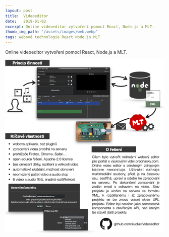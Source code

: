 ```yaml
---
layout: post
title:  Videoeditor
date:   2019-01-02
excerpt: Online videoeditor vytvoření pomocí React, Node.js a MLT.
thumb_img_path: "/assets/images/web.webp"
tags: webové technologie React Node.js MLT
---
```


Online videoeditor vytvoření pomocí React, Node.js a MLT.

[![Videoeditor poster](/assets/images/web_videoeditor.webp)](https://github.com/kudlav/videoeditor)
